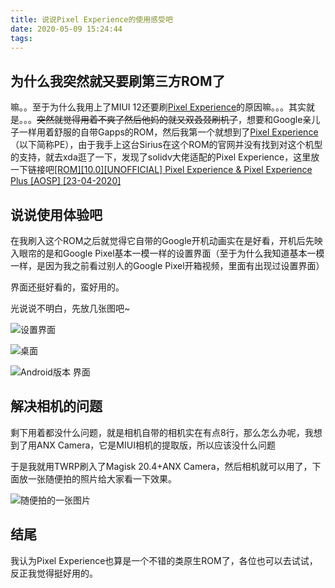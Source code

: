 ```yaml
---
title: 说说Pixel Experience的使用感受吧
date: 2020-05-09 15:24:44
tags:
---
```


## 为什么我突然就~~又~~要刷第三方ROM了

嘛。。至于为什么我用上了MIUI 12还要刷[Pixel Experience](https://download.pixelexperience.org/)的原因嘛。。。其实就是。。。~~突然就觉得用着不爽了然后他妈的就又双叒叕刷机了~~，想要和Google亲儿子一样用着舒服的自带Gapps的ROM，然后我第一个就想到了[Pixel Experience](https://download.pixelexperience.org/)（以下简称PE），由于我手上这台Sirius在这个ROM的官网并没有找到对这个机型的支持，就去xda逛了一下，发现了solidv大佬适配的Pixel Experience，这里放一下链接吧[[ROM][10.0][UNOFFICIAL] Pixel Experience & Pixel Experience Plus [AOSP] [23-04-2020]](https://forum.xda-developers.com/mi-8-se/development/rom-pixel-experience-t4039373)

## 说说使用体验吧

在我刷入这个ROM之后就觉得它自带的Google开机动画实在是好看，开机后先映入眼帘的是和Google Pixel基本一模一样的设置界面（至于为什么我知道基本一模一样，是因为我之前看过别人的Google Pixel开箱视频，里面有出现过设置界面）

界面还挺好看的，蛮好用的。

光说说不明白，先放几张图吧~

![设置界面](https://cdn.jsdelivr.net/gh/Mashirl/Images/TIM图片20200509161105.jpg)

![桌面](https://cdn.jsdelivr.net/gh/Mashirl/Images/TIM图片20200509161121.png)

![Android版本 界面](https://cdn.jsdelivr.net/gh/Mashirl/Images/TIM图片20200509161140.jpg)

## 解决相机的问题

剩下用着都没什么问题，就是相机自带的相机实在有点8行，那么怎么办呢，我想到了用ANX Camera，它是MIUI相机的提取版，所以应该没什么问题

于是我就用TWRP刷入了Magisk 20.4+ANX Camera，然后相机就可以用了，下面放一张随便拍的照片给大家看一下效果。

![随便拍的一张图片](https://cdn.jsdelivr.net/gh/Mashirl/Images/20200509-1.jpg)

## 结尾

我认为Pixel Experience也算是一个不错的类原生ROM了，各位也可以去试试，反正我觉得挺好用的。
